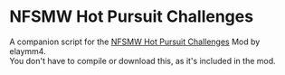 # NFSMW Hot Pursuit Challenges
A companion script for the [NFSMW Hot Pursuit Challenges](https://sites.google.com/view/hot-pursuit-challenges) Mod by elaymm4.  
You don't have to compile or download this, as it's included in the mod.